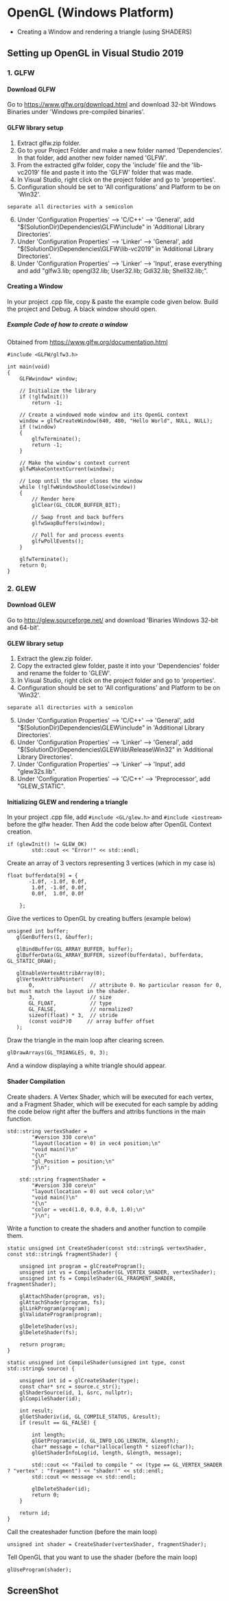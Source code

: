 # OpenGL (Windows Platform)
- Creating a Window and rendering a triangle (using SHADERS)

## Setting up OpenGL in Visual Studio 2019
### 1. GLFW
#### Download GLFW
Go to https://www.glfw.org/download.html and
download 32-bit Windows Binaries under 'Windows pre-compiled binaries'.

#### GLFW library setup
1. Extract glfw.zip folder.
2. Go to your Project Folder and make a new folder named 'Dependencies'. In that folder, add another new folder named 'GLFW'.
3. From the extracted glfw folder, copy the 'include' file and the 'lib-vc2019' file and paste it into the 'GLFW' folder that was made.
4. In Visual Studio, right click on the project folder and go to 'properties'.
5. Configuration should be set to 'All configurations' and Platform to be on 'Win32'.
```
separate all directories with a semicolon
```
6. Under 'Configuration Properties' --> 'C/C++' --> 'General', add "$(SolutionDir)Dependencies\GLFW\include" in 'Additional Library Directories'.
7. Under 'Configuration Properties' --> 'Linker' --> 'General', add "$(SolutionDir)Dependencies\GLFW\lib-vc2019" in 'Additional Library Directories'.
8. Under 'Configuration Properties' --> 'Linker' --> 'Input', erase everything and add "glfw3.lib; opengl32.lib; User32.lib; Gdi32.lib; Shell32.lib;".

#### Creating a Window
In your project .cpp file, copy & paste the example code given below.
Build the project and Debug. A black window should open.

##### Example Code of how to create a window
Obtained from https://www.glfw.org/documentation.html
```
#include <GLFW/glfw3.h>

int main(void)
{
    GLFWwindow* window;

    // Initialize the library
    if (!glfwInit())
        return -1;

    // Create a windowed mode window and its OpenGL context
    window = glfwCreateWindow(640, 480, "Hello World", NULL, NULL);
    if (!window)
    {
        glfwTerminate();
        return -1;
    }

    // Make the window's context current 
    glfwMakeContextCurrent(window);

    // Loop until the user closes the window 
    while (!glfwWindowShouldClose(window))
    {
        // Render here 
        glClear(GL_COLOR_BUFFER_BIT);

        // Swap front and back buffers 
        glfwSwapBuffers(window);

        // Poll for and process events 
        glfwPollEvents();
    }

    glfwTerminate();
    return 0;
}
```
### 2. GLEW
#### Download GLEW
Go to http://glew.sourceforge.net/ and download 'Binaries Windows 32-bit and 64-bit'.

#### GLEW library setup
1. Extract the glew.zip folder.
2. Copy the extracted glew folder, paste it into your 'Dependencies' folder and rename the folder to 'GLEW'.
3. In Visual Studio, right click on the project folder and go to 'properties'.
4. Configuration should be set to 'All configurations' and Platform to be on 'Win32'.
```
separate all directories with a semicolon
```
5. Under 'Configuration Properties' --> 'C/C++' --> 'General', add "$(SolutionDir)Dependencies\GLEW\include" in 'Additional Library Directories'.
6. Under 'Configuration Properties' --> 'Linker' --> 'General', add "$(SolutionDir)Dependencies\GLEW\lib\Release\Win32" in 'Additional Library Directories'.
7. Under 'Configuration Properties' --> 'Linker' --> 'Input', add "glew32s.lib".
8. Under 'Configuration Properties' --> 'C/C++' --> 'Preprocessor', add "GLEW_STATIC".

#### Initializing GLEW and rendering a triangle

In your project .cpp file, add ``` #include <GL/glew.h> ``` and ``` #include <iostream> ``` before the glfw header.
Then Add the code below after OpenGL Context creation.
```
if (glewInit() != GLEW_OK)
        std::cout << "Error!" << std::endl;
```
Create an array of 3 vectors representing 3 vertices (which in my case is)
```
float bufferdata[9] = {
       -1.0f, -1.0f, 0.0f,
        1.0f, -1.0f, 0.0f,
        0.0f,  1.0f, 0.0f

    };
 ```
 Give the vertices to OpenGL by creating buffers (example below)
 ```
 unsigned int buffer;
    glGenBuffers(1, &buffer);

    glBindBuffer(GL_ARRAY_BUFFER, buffer);
    glBufferData(GL_ARRAY_BUFFER, sizeof(bufferdata), bufferdata, GL_STATIC_DRAW);

    glEnableVertexAttribArray(0);
    glVertexAttribPointer(
        0,                  // attribute 0. No particular reason for 0, but must match the layout in the shader.
        3,                  // size
        GL_FLOAT,           // type
        GL_FALSE,           // normalized?
        sizeof(float) * 3,  // stride
        (const void*)0     // array buffer offset
    );
```
Draw the triangle in the main loop after clearing screen.
```
glDrawArrays(GL_TRIANGLES, 0, 3);
```
And a window displaying a white triangle should appear.

#### Shader Compilation
Create shaders. A Vertex Shader, which will be executed for each vertex, and a Fragment Shader, which will be executed for each sample by adding the code below right after the buffers and attribs functions in the main function.
```
std::string vertexShader =
        "#version 330 core\n"
        "layout(location = 0) in vec4 position;\n"
        "void main()\n"
        "{\n"
        "gl_Position = position;\n"
        "}\n";

    std::string fragmentShader =
        "#version 330 core\n"
        "layout(location = 0) out vec4 color;\n"
        "void main()\n"
        "{\n"
        "color = vec4(1.0, 0.0, 0.0, 1.0);\n"
        "}\n";
```
Write a function to create the shaders and another function to compile them.
```
static unsigned int CreateShader(const std::string& vertexShader, const std::string& fragmentShader) {

    unsigned int program = glCreateProgram();
    unsigned int vs = CompileShader(GL_VERTEX_SHADER, vertexShader);
    unsigned int fs = CompileShader(GL_FRAGMENT_SHADER, fragmentShader);

    glAttachShader(program, vs);
    glAttachShader(program, fs);
    glLinkProgram(program);
    glValidateProgram(program);

    glDeleteShader(vs);
    glDeleteShader(fs);

    return program;
}

static unsigned int CompileShader(unsigned int type, const std::string& source) {

    unsigned int id = glCreateShader(type);
    const char* src = source.c_str();
    glShaderSource(id, 1, &src, nullptr);
    glCompileShader(id);

    int result;
    glGetShaderiv(id, GL_COMPILE_STATUS, &result);
    if (result == GL_FALSE) {

        int length;
        glGetProgramiv(id, GL_INFO_LOG_LENGTH, &length);
        char* message = (char*)alloca(length * sizeof(char));
        glGetShaderInfoLog(id, length, &length, message);

        std::cout << "Failed to compile " << (type == GL_VERTEX_SHADER ? "vertex" : "fragment") << "shader!" << std::endl;
        std::cout << message << std::endl;

        glDeleteShader(id);
        return 0;
    }

    return id;
}
```
Call the createshader function (before the main loop)
```
unsigned int shader = CreateShader(vertexShader, fragmentShader);
```
Tell OpenGL that you want to use the shader (before the main loop)
```
glUseProgram(shader);
```
## ScreenShot 
